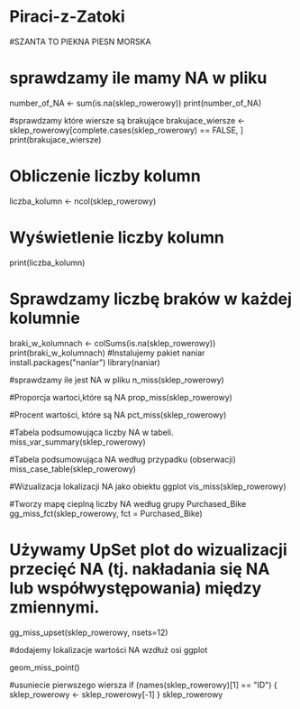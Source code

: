 # Piraci-z-Zatoki

#SZANTA TO PIEKNA PIESN MORSKA
# sprawdzamy ile mamy NA w pliku
number_of_NA <- sum(is.na(sklep_rowerowy))
print(number_of_NA)

#sprawdzamy które wiersze są brakujące
brakujace_wiersze <- sklep_rowerowy[complete.cases(sklep_rowerowy) == FALSE, ]
print(brakujace_wiersze)

# Obliczenie liczby kolumn 
liczba_kolumn <- ncol(sklep_rowerowy) 
# Wyświetlenie liczby kolumn 
print(liczba_kolumn)


# Sprawdzamy liczbę braków w każdej kolumnie
braki_w_kolumnach <- colSums(is.na(sklep_rowerowy))
print(braki_w_kolumnach)
#Instalujemy pakiet naniar
install.packages("naniar")
library(naniar)

#sprawdzamy ile jest NA w pliku
n_miss(sklep_rowerowy)

#Proporcja wartoci,które są NA
prop_miss(sklep_rowerowy)

#Procent wartości, które są NA
pct_miss(sklep_rowerowy)

#Tabela podsumowująca liczby NA w tabeli.
miss_var_summary(sklep_rowerowy)

#Tabela podsumowująca NA według przypadku (obserwacji)
miss_case_table(sklep_rowerowy)

#Wizualizacja lokalizacji NA jako obiektu ggplot
vis_miss(sklep_rowerowy)

#Tworzy mapę cieplną liczby NA według grupy Purchased_Bike
gg_miss_fct(sklep_rowerowy, fct = Purchased_Bike)

# Używamy UpSet plot do wizualizacji przecięć NA (tj. nakładania się NA lub współwystępowania) między zmiennymi.
gg_miss_upset(sklep_rowerowy, nsets=12)

#dodajemy lokalizacje wartości NA wzdłuż osi ggplot

geom_miss_point()

#usuniecie pierwszego wiersza
if (names(sklep_rowerowy)[1]  == "ID") {
  sklep_rowerowy <- sklep_rowerowy[-1]
}
sklep_rowerowy
